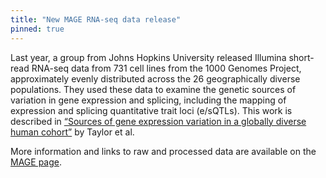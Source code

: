 ```yaml
---
title: "New MAGE RNA-seq data release"
pinned: true
---
```


Last year, a group from Johns Hopkins University released Illumina short-read RNA-seq data from 731 cell lines from the 1000 Genomes Project, approximately evenly distributed across the 26 geographically diverse populations. They used these data to examine the genetic sources of variation in gene expression and splicing, including the mapping of expression and splicing quantitative trait loci (e/sQTLs). This work is described in [“Sources of gene expression variation in a globally diverse human cohort”](https://doi.org/10.1038/s41586-024-07708-2) by Taylor et al.

More information and links to raw and processed data are available on the [MAGE page](https://internationalgenome.org/data-portal/data-collection/mage_rnaseq).
